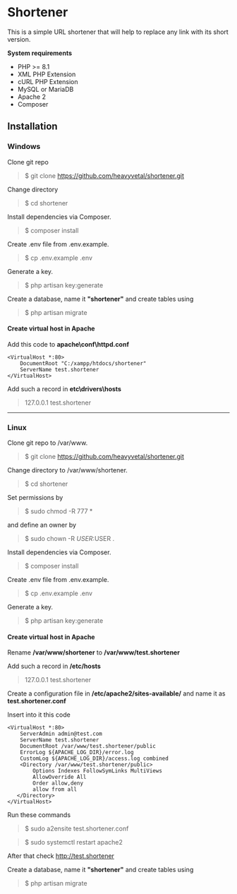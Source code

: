 # Shortener

This is a simple URL shortener that will help to replace any link with its short version.

**System requirements**
- PHP >= 8.1
- XML PHP Extension
- cURL PHP Extension
- MySQL or MariaDB
- Apache 2
- Composer

## Installation
### Windows

Clone git repo
>$ git clone https://github.com/heavyvetal/shortener.git

Change directory 
>$ cd shortener

Install dependencies via Composer.
>$ composer install

Create .env file from .env.example.
>$ cp .env.example .env
   
Generate a key.
>$ php artisan key:generate
   
Create a database, name it **"shortener"** and create tables using
>$ php artisan migrate
>
#### Create virtual host in Apache 
Add this code to **apache\conf\httpd.conf**
```
<VirtualHost *:80>
    DocumentRoot "C:/xampp/htdocs/shortener"
    ServerName test.shortener
</VirtualHost>
```
Add such a record in **etc\drivers\hosts** 
>127.0.0.1 test.shortener
***
### Linux

Clone git repo to /var/www.<br>
>$ git clone https://github.com/heavyvetal/shortener.git
>
Change directory to /var/www/shortener.
>$ cd shortener
>
Set permissions by 
>$ sudo chmod -R 777 * 
>
and define an owner by 
>$ sudo chown -R $USER:$USER .
  
Install dependencies via Composer.
>$ composer install
   
Create .env file from .env.example.
>$ cp .env.example .env
   
Generate a key.
>$ php artisan key:generate
   
#### Create virtual host in Apache 
Rename **/var/www/shortener** to **/var/www/test.shortener**

Add such a record in **/etc/hosts**
>127.0.0.1 test.shortener
          
Create a configuration file in **/etc/apache2/sites-available/** and name it as **test.shortener.conf**
           
Insert into it this code
```
<VirtualHost *:80>
    ServerAdmin admin@test.com
    ServerName test.shortener
    DocumentRoot /var/www/test.shortener/public
    ErrorLog ${APACHE_LOG_DIR}/error.log
    CustomLog ${APACHE_LOG_DIR}/access.log combined
    <Directory /var/www/test.shortener/public>
        Options Indexes FollowSymLinks MultiViews
        AllowOverride All
        Order allow,deny
        allow from all
   </Directory>
</VirtualHost>
```
   
Run these commands
>$ sudo a2ensite test.shortener.conf

>$ sudo systemctl restart apache2


After that check http://test.shortener

Create a database, name it **"shortener"** and create tables using
>$ php artisan migrate
>
